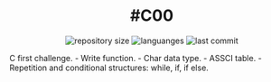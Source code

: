 <h1 align="center">
  #C00
</h1>

<p align="center">
  <img alt="repository size" src="https://img.shields.io/github/repo-size/angelasoler/C00">
  
  <img alt="languanges" src="https://img.shields.io/github/languages/count/angelasoler/C00">

  <img alt="last commit" src="https://img.shields.io/github/last-commit/angelasoler/C00">
</p>
C first challenge.
- Write function.
- Char data type.
- ASSCI table.
- Repetition and conditional structures: while, if, if else.
